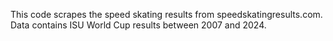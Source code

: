 This code scrapes the speed skating results from speedskatingresults.com. Data contains ISU World Cup results between 2007 and 2024. 
